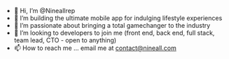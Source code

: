 - 👋 Hi, I’m @Nineallrep
- 👀 I’m building the ultimate mobile app for indulging lifestyle experiences 
- 🌱 I’m passionate about bringing a total gamechanger to the industry
- 💞️ I’m looking to developers to join me (front end, back end, full stack, team lead, CTO - open to anything)
- 📫 How to reach me ... email me at contact@nineall.com

<!---
Nineallrep/Nineallrep is a ✨ special ✨ repository because its `README.md` (this file) appears on your GitHub profile.
You can click the Preview link to take a look at your changes.
--->
